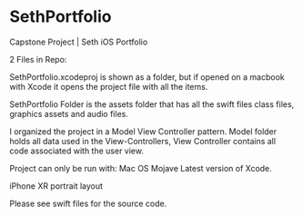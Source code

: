 # SethPortfolio
Capstone Project | Seth iOS Portfolio

2 Files in Repo:

SethPortfolio.xcodeproj is shown as a folder, but if opened on a macbook with Xcode it opens the project file with all the items.

SethPortfolio Folder is the assets folder that has all the swift files class files, graphics assets and audio files.

I organized the project in a Model View Controller pattern. Model folder holds all data used in the View-Controllers, View Controller contains all code associated with the user view.

Project can only be run with:
Mac OS Mojave
Latest version of Xcode.

iPhone XR portrait layout

Please see swift files for the source code.
